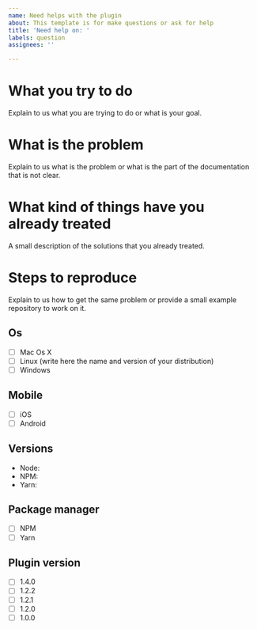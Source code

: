 ```yaml
---
name: Need helps with the plugin
about: This template is for make questions or ask for help
title: 'Need help on: '
labels: question
assignees: ''

---
```


# What you try to do

Explain to us what you are trying to do or what is your goal.

# What is the problem

Explain to us what is the problem or what is the part of the documentation that is not clear.

# What kind of things have you already treated

A small description of the solutions that you already treated.

# Steps to reproduce

Explain to us how to get the same problem or provide a small example repository to work on it.

## Os

- [ ] Mac Os X
- [ ] Linux (write here the name and version of your distribution)
- [ ] Windows

## Mobile

- [ ] iOS
- [ ] Android

## Versions

- Node:
- NPM:
- Yarn:

## Package manager

- [ ] NPM
- [ ] Yarn

## Plugin version

- [ ] 1.4.0
- [ ] 1.2.2
- [ ] 1.2.1
- [ ] 1.2.0
- [ ] 1.0.0
